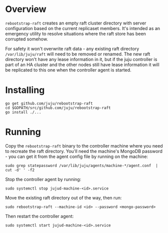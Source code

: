 # Overview

`rebootstrap-raft` creates an empty raft cluster directory with server
configuration based on the current replicaset members. It's intended
as an emergency utility to resolve situations where the raft store has
been corrupted somehow.

For safety it won't overwrite raft data - any existing raft directory
`/var/lib/juju/raft` will need to be removed or renamed. The new raft
directory won't have any lease information in it, but if the juju
controller is part of an HA cluster and the other nodes still have
lease information it will be replicated to this one when the
controller agent is started.

# Installing

```
go get github.com/juju/rebootstrap-raft
cd $GOPATH/src/github.com/juju/rebootstrap-raft
go install ./...
```

# Running

Copy the `rebootstrap-raft` binary to the controller machine where you
need to recreate the raft directory. You'll need the machine's MongoDB
password - you can get it from the agent config file by running on the
machine:

```
sudo grep statepassword /var/lib/juju/agents/machine-*/agent.conf  | cut -d' ' -f2
```

Stop the controller agent by running:
```
sudo systemctl stop jujud-machine-<id>.service
```

Move the existing raft directory out of the way, then run:

```
sudo rebootstrap-raft --machine-id <id> --password <mongo-password>
```

Then restart the controller agent:

```
sudo systemctl start jujud-machine-<id>.service
```
